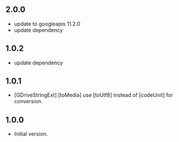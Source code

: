 ## 2.0.0
- update to googleapis 11.2.0
- update dependency
## 1.0.2
- update dependency
## 1.0.1
- [GDriveStringExt] [toMedia] use [toUtf8] instead of [codeUnit] for conversion.
## 1.0.0
- Initial version.